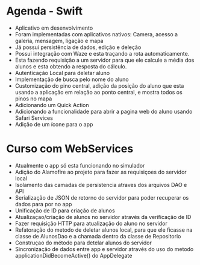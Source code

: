 # Agenda - Swift

* Aplicativo em desenvolvimento
* Foram implementadas com aplicativos nativos: Camera, acesso a galeria, mensagem, ligação e mapa
* Já possui persistência de dados, edição e deleção
* Possui integração com Waze e esta traçando a rota automaticamente.
* Esta fazendo requisição a um servidor para que ele calcule a média dos alunos e esta obtendo a resposta do cálculo.
* Autenticação Local para deletar aluno
* Implementação de busca pelo nome do aluno
* Customização do pino central, adição da posição do aluno que esta usando a aplicação em relação ao ponto central, e mostra todos os pinos no mapa
* Adicionando um Quick Action
* Adicionando a funcionalidade para abrir a pagina web do aluno usando Safari Services
* Adição de um ícone para o app

# Curso com WebServices
* Atualmente o app só esta funcionando no simulador
* Adição do Alamofire ao projeto para fazer as requisiçoes do servidor local
* Isolamento das camadas de persistencia atraves dos arquivos DAO e API
* Serialização de JSON de retorno do servidor para poder recuperar os dados para por no app
* Unificação de ID para criação de alunos
* Atualizaçao/criação de alunos no servidor através da verificação de ID
* Fazer requisição HTTP para atualização do aluno no servidor
* Refatoração do metodo de deletar alunos local, para que ele ficasse na classe de AlunosDao e a chamada dentro da classe de Repositorio
* Construçao do método para detelar alunos do servidor
* Sincronização de dados entre app e servidor através do uso do metodo applicationDidBecomeActive() do AppDelegate

